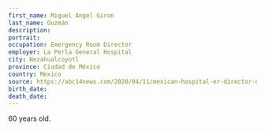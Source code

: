 ```yaml
---
first_name: Miguel Angel Giron 
last_name: Guzmán
description: 
portrait: 
occupation: Emergency Room Director
employer: La Perla General Hospital
city: Nezahualcoyotl
province: Ciudad de México
country: Mexico
source: https://abc14news.com/2020/04/11/mexican-hospital-er-director-dies-from-coronavirus/
birth_date: 
death_date: 
---
```


60 years old.

<!-- Try to find a non-Breitbart-related source. -->